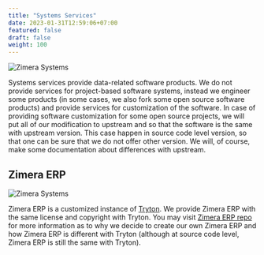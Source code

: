 ```yaml
---
title: "Systems Services"
date: 2023-01-31T12:59:06+07:00
featured: false
draft: false
weight: 100
---
```


![Zimera Systems](/images/services/systems.jpg)

Systems services provide data-related software products. We do not provide services for project-based software systems, instead we engineer some products (in some cases, we also fork some open source software products) and provide services for customization of the software. In case of providing software customization for some open source projects, we will put all of our modification to upstream and so that the software is the same with upstream version. This case happen in source code level version, so that one can be sure that we do not offer other version. We will, of course, make some documentation about differences with upstream.

## Zimera ERP

![Zimera Systems](/images/services/zerp-logo.jpg)

Zimera ERP is a customized instance of [Tryton](https://tryton.org). We provide Zimera ERP with the same license and copyright with Tryton. You may visit [Zimera ERP repo](https://github.com/zimera-systems/zimera-erp) for more information as to why we decide to create our own Zimera ERP and how Zimera ERP is different with Tryton (although at source code level, Zimera ERP is still the same with Tryton). 

